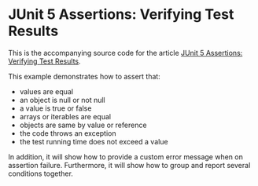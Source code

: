# JUnit 5 Assertions: Verifying Test Results

This is the accompanying source code for the article [JUnit 5 Assertions: Verifying Test Results](http://www.arhohuttunen.com/junit-5-assertions/).

This example demonstrates how to assert that:

- values are equal
- an object is null or not null
- a value is true or false
- arrays or iterables are equal
- objects are same by value or reference
- the code throws an exception
- the test running time does not exceed a value

In addition, it will show how to provide a custom error message when on assertion failure. Furthermore, it will show how to group and report several conditions together.